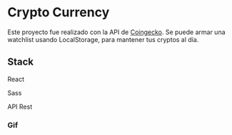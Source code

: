 # Crypto Currency

Este proyecto fue realizado con la API de [Coingecko](https://www.coingecko.com/es/api). Se puede armar una watchlist usando LocalStorage, para mantener tus cryptos al día.

## Stack

React

Sass

API Rest



### Gif

